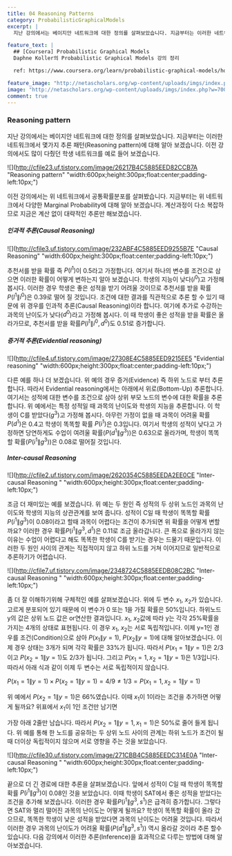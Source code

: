 ```yaml
---
title: 04 Reasoning Patterns
category: ProbabilisticGraphicalModels
excerpt: |
  지난 강의에서는 베이지안 네트워크에 대한 정의를 살펴보았습니다. 지금부터는 이러한 네트워크에서 몇가지 추론 패턴(Reasoning pattern)에 대해 알아 보겠습니다.

feature_text: |
  ## [Coursera] Probabilistic Graphical Models
  Daphne Koller의 Probabilistic Graphical Models 강의 정리

  ref: https://www.coursera.org/learn/probabilistic-graphical-models/home

feature_image: "http://netascholars.org/wp-content/uploads/imgs/index.php?w=700&src=http://netascholars.org/wp-content/uploads/2013/04/9780262258357-1024x512.jpg"
image: "http://netascholars.org/wp-content/uploads/imgs/index.php?w=700&src=http://netascholars.org/wp-content/uploads/2013/04/9780262258357-1024x512.jpg"
comment: true
---
```



### Reasoning pattern

지난 강의에서는 베이지안 네트워크에 대한 정의를 살펴보았습니다. 지금부터는 이러한 네트워크에서 몇가지 추론 패턴(Reasoning pattern)에 대해 알아 보겠습니다. 이전 강의에서도 많이 다췄던 학생 네트워크를 예로 들어 보겠습니다.

![](http://cfile23.uf.tistory.com/image/26217B4C5885EED82CCB7A "Reasoning pattern" "width:600px;height:300px;float:center;padding-left:10px;")

이전 강의에서는 위 네트워크에서 공통확률분포를 살펴봤습니다. 지금부터는 위 네트워크에서 다양한 Marginal Probability에 대해 알아 보겠습니다. 계산과정이 다소 복잡하므로 지금은 계산 없이 대략적인 추론만 해보겠습니다.

##### 인과적 추론(Causal Reasoning)

![](http://cfile3.uf.tistory.com/image/232ABF4C5885EED9255B7E "Causal Reasoning" "width:600px;height:300px;float:center;padding-left:10px;")

추천서를 받을 확률 즉 $P(l^1)$이 0.5라고 가정합니다. 여기서 하나의 변수를 조건으로 삼으면 이러한 확률이 어떻게 변하는지 알아 보겠습니다. 학생의 지능이 낮다($i^0$)고 가정해 봅시다. 이러한 경우 학생은 좋은 성적을 받기 어려울 것이므로 추천서를 받을 확률 $P(l^1\|i^0)$은 0.39로 떨어 질 것입니다. 조건에 대한 결과를 직관적으로 추론 할 수 있기 때문에 위 경우를 인과적 추론(Causal Reasoning)이라 합니다. 여기에 추가로 수강하는 과목의 난이도가 낮다($d^0$)라고 가정해 봅시다. 이 때 학생이 좋은 성적을 받을 확률은 올라가므로, 추천서를 받을 확률$P(l^1\|i^0, d^0)$도 0.51로 증가합니다.   

##### 증거적 추론(Evidential reasoning)

![](http://cfile4.uf.tistory.com/image/27308E4C5885EED9215EE5 "Evidential reasoning" "width:600px;height:300px;float:center;padding-left:10px;")

다른 예를 하나 더 보겠습니다. 위 예의 경우 증거(Evidence) 즉 하위 노드로 부터 추론 합니다. 따라서 Evidential reasoning에서는 아래에서 위로(Bottom-Up) 추론합니다. 여기서는 성적에 대한 변수를 조건으로 삼아 상위 부모 노드의 변수에 대한 확률을 추론합니다. 위 예에서는 특정 성적일 때 과목의 난이도와 학생의 지능을 추론합니다. 이 학생이 C를 받았다($g^3$)고 가정해 봅시다. 아무런 가정이 없을 때 과목이 어려울 확률 $P(d^1)$은 0.4고 학생이 똑똑할 확률 $P(i^1)$은 0.3입니다. 여기서 학생의 성적이 낮다고 가정하면 당연하게도 수업이 여려울 확률($P(d^1\|g^3)$)은 0.63으로 올라가며, 학생이 똑똑할 확률($P(i^1\|g^3)$)은 0.08로 떨어질 것입니다.

##### Inter-causal Reasoning

![](http://cfile2.uf.tistory.com/image/2620354C5885EEDA2EE0CE "Inter-causal Reasoning " "width:600px;height:300px;float:center;padding-left:10px;")

조금 더 재미있는 예를 보겠습니다. 위 예는 두 원인 즉 성적의 두 상위 노드인 과목의 난이도와 학생의 지능의 상관관계를 보여 줍니다. 성적이 C일 때 학생이 똑똑할 확률 $P(i^1\|g^3)$이 0.08이라고 할때 과목이 어렵다는 조건이 추가되면 위 확률을 어떻게 변할까요? 이러한 경우 확률$P(i^1\|g^3, d^1)$은 0.11로 조금 올라갑니다. 큰 폭으로 올라가지 않는 이유는 수업이 어렵다고 해도 똑똑한 학생이 C를 받기는 경우는 드물기 때문입니다. 이러한 두 원인 사이의 관계는 직접적이지 않고 하위 노드를 거쳐 이어지므로 일반적으로 추론하기가 어렵습니다.

![](http://cfile7.uf.tistory.com/image/2348724C5885EEDB08C2BC "Inter-causal Reasoning " "width:600px;height:300px;float:center;padding-left:10px;")

좀 더 잘 이해하기위해 구체적인 예를 살펴보겠습니다. 위에 두 변수 $x_1$, $x_2$가 있습니다. 고르게 분포되어 있기 때문에 이 변수가 0 또는 1을 가질 확률은 50%입니다. 하위노드 y의 값은 상위 노드 값은 or연산한 결과입니다. $x_1$, $x_2$값에 따라 y는 각각 25%확률을 가지는 4개의 상태로 표현됩니다. 이 경우 $x_1$, $x_2$는 서로 독립적입니다. 이제 y=1인 경우를 조건(Condition)으로 삼아 $P(x_1\|y=1)$, $P(x_2\|y=1)$에 대해 알아보겠습니다. 이제 경우 상태는 3개가 되며 각각 확률은 33%가 됩니다. 따라서 $P(x_1=1\|y=1)$은 2/3이고 $P(x_2=1\|y=1)$도 2/3가 됩니다. 그리고  $P(x_1=1,x_2=1\|y=1)$은 1/3입니다. 따라서 아래 식과 같이 이제 두 변수는 서로 독립적이지 않습니다.

$P(x_1=1\|y=1) \times P(x_2=1\|y=1) = 4/9 \neq 1/3 = P(x_1=1,x_2=1\|y=1)$

위 예에서 $P(x_2=1\|y=1)$은 66%였습니다. 이때 $x_1$이 1이라는 조건을 추가하면 어떻게 될까요? 위표에서 $x_1$이 1인 조건만 남기면

가장 아래 2줄만 남습니다. 따라서 $P(x_2=1\|y=1, x_1=1)$은 50%로 줄어 들게 됩니다. 위 예를 통해 한 노드를 공유하는 두 상위 노드 사이의 관계는 하위 노드가 조건이 될 때 더이상 독립적이지 않으며 서로 영향을 주는 것을 보았습니다.

![](http://cfile30.uf.tistory.com/image/271CBB4C5885EEDC314E0A "Inter-causal Reasoning " "width:600px;height:300px;float:center;padding-left:10px;")

끝으로 더 긴 경로에 대한 추론을 살펴보겠습니다. 앞에서 성적이 C일 때 학생이 똑똑할 확률 $P(i^1\|g^3)$이 0.08인 것을 보았습니다. 이때 학생이 SAT에서 좋은 성적을 받았다는 조건을 추가해 보겠습니다. 이러한 경우 확률$P(i^1\|g^3, s^1)$은 급격히 증가합니다. 그렇다면 SAT와 멀리 떨어진 과목의 난이도는 어떻게 될까요? 학생이 똑똑할 확률이 올라 갔으므로, 똑똑한 학생이 낮은 성적을 받았다면 과목의 난이도는 어려울 것입니다. 따라서 이러한 경우 과목의 난이도가 어려울 확률($P(d^1\|g^3, s^1)$) 역시 올라갈 것이라 추론 할수 있습니다. 다음 강의에서 이러한 추론(Inference)을 효과적으로 다루는 방법에 대해 알아보겠습니다.  
